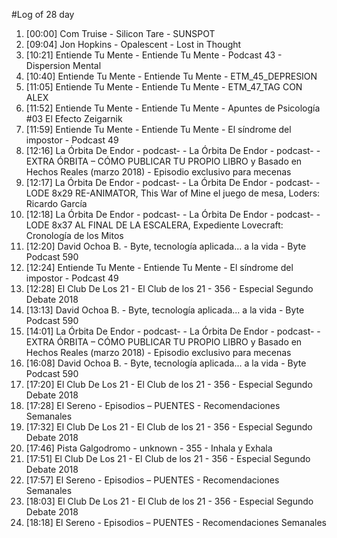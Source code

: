 #Log of 28 day

1. [00:00] Com Truise - Silicon Tare - SUNSPOT
1. [09:04] Jon Hopkins - Opalescent - Lost in Thought
1. [10:21] Entiende Tu Mente - Entiende Tu Mente - Podcast 43 - Dispersion Mental
1. [10:40] Entiende Tu Mente - Entiende Tu Mente - ETM_45_DEPRESION
1. [11:05] Entiende Tu Mente - Entiende Tu Mente - ETM_47_TAG CON ALEX
1. [11:52] Entiende Tu Mente - Entiende Tu Mente - Apuntes de Psicología #03 El Efecto Zeigarnik
1. [11:59] Entiende Tu Mente - Entiende Tu Mente - El síndrome del impostor - Podcast 49
1. [12:16] La Órbita De Endor - podcast- - La Órbita De Endor - podcast- - EXTRA ÓRBITA – CÓMO PUBLICAR TU PROPIO LIBRO y Basado en Hechos Reales (marzo 2018) - Episodio exclusivo para mecenas
1. [12:17] La Órbita De Endor - podcast- - La Órbita De Endor - podcast- - LODE 8x29 RE-ANIMATOR, This War of Mine el juego de mesa, Loders: Ricardo García
1. [12:18] La Órbita De Endor - podcast- - La Órbita De Endor - podcast- - LODE 8x37 AL FINAL DE LA ESCALERA, Expediente Lovecraft: Cronología de los Mitos
1. [12:20] David Ochoa B. - Byte, tecnología aplicada... a la vida - Byte Podcast 590
1. [12:24] Entiende Tu Mente - Entiende Tu Mente - El síndrome del impostor - Podcast 49
1. [12:28] El Club De Los 21 - El Club de los 21 - 356 - Especial Segundo Debate 2018
1. [13:13] David Ochoa B. - Byte, tecnología aplicada... a la vida - Byte Podcast 590
1. [14:01] La Órbita De Endor - podcast- - La Órbita De Endor - podcast- - EXTRA ÓRBITA – CÓMO PUBLICAR TU PROPIO LIBRO y Basado en Hechos Reales (marzo 2018) - Episodio exclusivo para mecenas
1. [16:08] David Ochoa B. - Byte, tecnología aplicada... a la vida - Byte Podcast 590
1. [17:20] El Club De Los 21 - El Club de los 21 - 356 - Especial Segundo Debate 2018
1. [17:28] El Sereno - Episodios – PUENTES - Recomendaciones Semanales
1. [17:32] El Club De Los 21 - El Club de los 21 - 356 - Especial Segundo Debate 2018
1. [17:46] Pista Galgodromo - unknown - 355 - Inhala y Exhala
1. [17:51] El Club De Los 21 - El Club de los 21 - 356 - Especial Segundo Debate 2018
1. [17:57] El Sereno - Episodios – PUENTES - Recomendaciones Semanales
1. [18:03] El Club De Los 21 - El Club de los 21 - 356 - Especial Segundo Debate 2018
1. [18:18] El Sereno - Episodios – PUENTES - Recomendaciones Semanales
